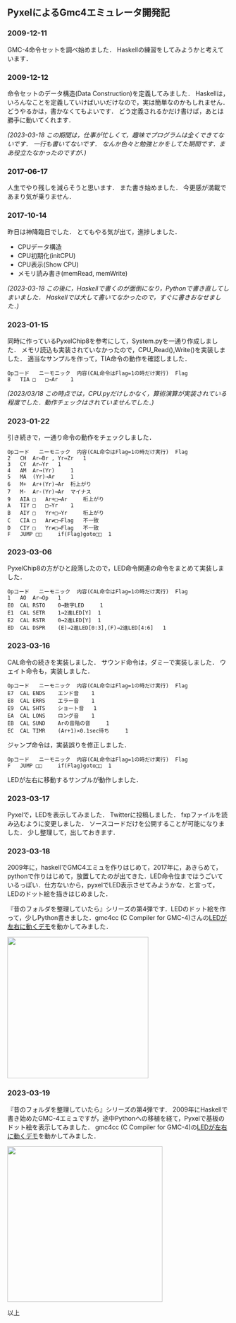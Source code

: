 ## PyxelによるGmc4エミュレータ開発記

### 2009-12-11

GMC-4命令セットを調べ始めました．
Haskellの練習をしてみようかと考えています．

### 2009-12-12

命令セットのデータ構造(Data Construction)を定義してみました．
Haskellは，いろんなことを定義していけばいいだけなので，実は簡単なのかもしれません．
どうやるかは，書かなくてもよいです．
どう定義されるかだけ書けば，あとは勝手に動いてくれます．

_(2023-03-18 この期間は，仕事が忙しくて，趣味でプログラムは全くできてないです．
一行も書いてないです．
なんか色々と勉強とかをしてた期間です．まあ役立たなかったのですが．)_

### 2017-06-17

人生でやり残しを減らそうと思います．
また書き始めました．
今更感が満載であまり気が乗りません．

### 2017-10-14

昨日は神降臨日でした．
とてもやる気が出て，進捗しました．

- CPUデータ構造
- CPU初期化(initCPU)
- CPU表示(Show CPU)
- メモリ読み書き(memRead, memWrite)

_(2023-03-18 この後に，Haskellで書くのが面倒になり，Pythonで書き直してしまいました．
Haskellでは大して書いてなかったので，すぐに書きおなせました．)_

### 2023-01-15

同時に作っているPyxelChip8を参考にして，System.pyを一通り作成しました．
メモリ読込も実装されていなかったので，CPU_Read(),Write()を実装しました．
適当なサンプルを作って，TIA命令の動作を確認しました．

	Opコード 	ニーモニック 	内容(CAL命令はFlag=1の時だけ実行) 	Flag
	8 	TIA □ 	□→Ar 	1

_(2023/03/18 この時点では，CPU.pyだけしかなく，算術演算が実装されている程度でした．動作チェックはされていませんでした．)_

### 2023-01-22

引き続きで，一通り命令の動作をチェックしました．

	Opコード 	ニーモニック 	内容(CAL命令はFlag=1の時だけ実行) 	Flag
	2 	CH 	Ar⇔Br , Yr⇔Zr 	1
	3 	CY 	Ar⇔Yr 	1
	4 	AM 	Ar→(Yr) 	1
	5 	MA 	(Yr)→Ar 	1
	6 	M+ 	Ar+(Yr)→Ar 	桁上がり
	7 	M- 	Ar-(Yr)→Ar 	マイナス
	9 	AIA □ 	Ar+□→Ar 	桁上がり
	A 	TIY □ 	□→Yr 	1
	B 	AIY □ 	Yr+□→Yr 	桁上がり
	C 	CIA □ 	Ar≠□→Flag 	不一致
	D 	CIY □ 	Yr≠□→Flag 	不一致
	F 	JUMP □□ 	if(Flag)goto□□ 	1

### 2023-03-06

PyxelChip8の方がひと段落したので，LED命令関連の命令をまとめて実装しました．

	Opコード 	ニーモニック 	内容(CAL命令はFlag=1の時だけ実行) 	Flag
	1 	AO 	Ar→Op 	1
	E0 	CAL RSTO 	0→数字LED 	1
	E1 	CAL SETR 	1→2進LED[Y] 	1
	E2 	CAL RSTR 	0→2進LED[Y] 	1
	ED 	CAL DSPR 	(E)→2進LED[0:3],(F)→2進LED[4:6] 	1

### 2023-03-16

CAL命令の続きを実装しました．
サウンド命令は，ダミーで実装しました．
ウェイト命令も，実装しました．

	Opコード 	ニーモニック 	内容(CAL命令はFlag=1の時だけ実行) 	Flag
	E7 	CAL ENDS 	エンド音 	1
	E8 	CAL ERRS 	エラー音 	1
	E9 	CAL SHTS 	ショート音 	1
	EA 	CAL LONS 	ロング音 	1
	EB 	CAL SUND 	Arの音階の音 	1
	EC 	CAL TIMR 	(Ar+1)×0.1sec待ち 	1

ジャンプ命令は，実装誤りを修正しました．

	Opコード 	ニーモニック 	内容(CAL命令はFlag=1の時だけ実行) 	Flag
	F 	JUMP □□ 	if(Flag)goto□□ 	1

LEDが左右に移動するサンプルが動作しました．

### 2023-03-17

Pyxelで，LEDを表示してみました．
Twitterに投稿しました．
fxpファイルを読み込むように変更しました．
ソースコードだけを公開することが可能になりました．
少し整理して，出しておきます．

### 2023-03-18

2009年に，haskellでGMC4エミュを作りはじめて，2017年に，あきらめて，pythonで作りはじめて，放置してたのが出てきた．LED命令位まではうごいているっぽい．仕方ないから，pyxelでLED表示させてみようかな．と言って，LEDのドット絵を描きはじめました．

『昔のフォルダを整理していたら』シリーズの第4弾です．LEDのドット絵を作って，少しPython書きました．gmc4cc (C Compiler for GMC-4)さんの[LEDが左右に動くデモ](http://terus.jp/engineering/gmc4cc/compile.html?autoload=files/samples/pendulum.c)を動かしてみました．

<img src="https://github.com/jay-kumogata/RetroGames/blob/main/pyxel/pygmc4/screenshots/led01.gif" width="320"> 

### 2023-03-19

『昔のフォルダを整理していたら』シリーズの第4弾です．
2009年にHaskellで書き始めたGMC-4エミュですが，途中Pythonへの移植を経て，Pyxelで基板のドット絵を表示してみました．
gmc4cc (C Compiler for GMC-4)の[LEDが左右に動くデモ](http://terus.jp/engineering/gmc4cc/compile.html?autoload=files/samples/pendulum.c)を動かしてみました．

<img src="https://github.com/jay-kumogata/RetroGames/blob/main/pyxel/pygmc4/screenshots/led02.gif" width="352"> 

以上
